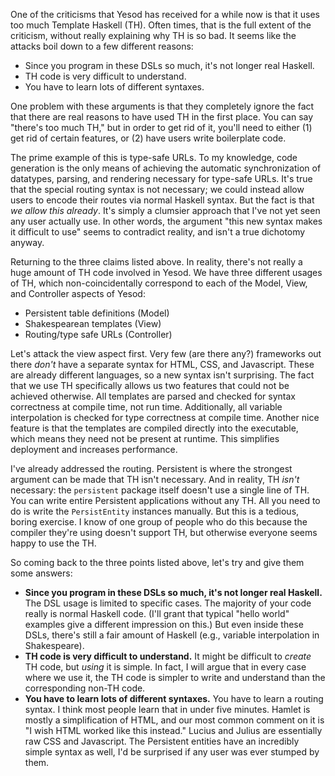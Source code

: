 One of the criticisms that Yesod has received for a while now is that it uses too much Template Haskell (TH). Often times, that is the full extent of the criticism, without really explaining why TH is so bad. It seems like the attacks boil down to a few different reasons:

* Since you program in these DSLs so much, it's not longer real Haskell.
* TH code is very difficult to understand.
* You have to learn lots of different syntaxes.

One problem with these arguments is that they completely ignore the fact that there are real reasons to have used TH in the first place. You can say "there's too much TH," but in order to get rid of it, you'll need to either (1) get rid of certain features, or (2) have users write boilerplate code.

The prime example of this is type-safe URLs. To my knowledge, code generation is the only means of achieving the automatic synchronization of datatypes, parsing, and rendering necessary for type-safe URLs. It's true that the special routing syntax is not necessary; we could instead allow users to encode their routes via normal Haskell syntax. But the fact is that *we allow this already*. It's simply a clumsier approach that I've not yet seen any user actually use. In other words, the argument "this new syntax makes it difficult to use" seems to contradict reality, and isn't a true dichotomy anyway.

Returning to the three claims listed above. In reality, there's not really a huge amount of TH code involved in Yesod. We have three different usages of TH, which non-coincidentally correspond to each of the Model, View, and Controller aspects of Yesod:

* Persistent table definitions (Model)
* Shakespearean templates (View)
* Routing/type safe URLs (Controller)

Let's attack the view aspect first. Very few (are there any?) frameworks out there *don't* have a separate syntax for HTML, CSS, and Javascript. These are already different languages, so a new syntax isn't surprising. The fact that we use TH specifically allows us two features that could not be achieved otherwise. All templates are parsed and checked for syntax correctness at compile time, not run time. Additionally, all variable interpolation is checked for type correctness at compile time. Another nice feature is that the templates are compiled directly into the executable, which means they need not be present at runtime. This simplifies deployment and increases performance.

I've already addressed the routing. Persistent is where the strongest argument can be made that TH isn't necessary. And in reality, TH *isn't* necessary: the `persistent` package itself doesn't use a single line of TH. You can write entire Persistent applications without any TH. All you need to do is write the `PersistEntity` instances manually. But this is a tedious, boring exercise. I know of one group of people who do this because the compiler they're using doesn't support TH, but otherwise everyone seems happy to use the TH.

So coming back to the three points listed above, let's try and give them some answers:

* __Since you program in these DSLs so much, it's not longer real Haskell.__ The DSL usage is limited to specific cases. The majority of your code really is normal Haskell code. (I'll grant that typical "hello world" examples give a different impression on this.) But even inside these DSLs, there's still a fair amount of Haskell (e.g., variable interpolation in Shakespeare).
* __TH code is very difficult to understand.__ It might be difficult to *create* TH code, but *using* it is simple. In fact, I will argue that in every case where we use it, the TH code is simpler to write and understand than the corresponding non-TH code.
* __You have to learn lots of different syntaxes.__ You have to learn a routing syntax. I think most people learn that in under five minutes. Hamlet is mostly a simplification of HTML, and our most common comment on it is "I wish HTML worked like this instead." Lucius and Julius are essentially raw CSS and Javascript. The Persistent entities have an incredibly simple syntax as well, I'd be surprised if any user was ever stumped by them.